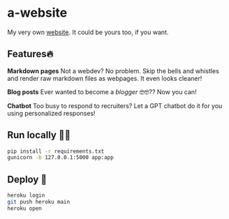 # a-website

My very own [website](https://jchunx.dev).
It could be yours too, if you want.

## Features🔥

**Markdown pages** 
Not a webdev? No problem. Skip the bells and whistles and render raw markdown files as webpages. It even looks cleaner!

**Blog posts**
Ever wanted to become a *blogger* 🤓🤓?? Now you can!

**Chatbot**
Too busy to respond to recruiters? Let a GPT chatbot do it for you using personalized responses!

## Run locally 🏃‍♂️

```bash
pip install -r requirements.txt
gunicorn -b 127.0.0.1:5000 app:app
```

## Deploy 🚀

```bash
heroku login
git push heroku main
heroku open
```
